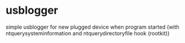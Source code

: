 # usblogger
simple usblogger for new plugged device when program started (with ntquerysysteminformation and ntquerydirectoryfile hook (rootkit))

